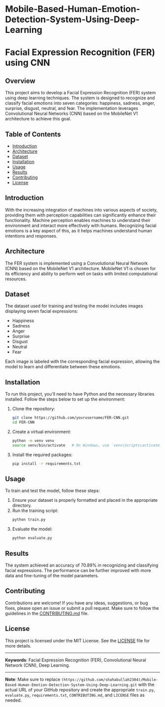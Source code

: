 # Mobile-Based-Human-Emotion-Detection-System-Using-Deep-Learning
# Facial Expression Recognition (FER) using CNN

## Overview
This project aims to develop a Facial Expression Recognition (FER) system using deep learning techniques. The system is designed to recognize and classify facial emotions into seven categories: happiness, sadness, anger, surprise, disgust, neutral, and fear. The implementation leverages Convolutional Neural Networks (CNN) based on the MobileNet V1 architecture to achieve this goal.

## Table of Contents
- [Introduction](#introduction)
- [Architecture](#architecture)
- [Dataset](#dataset)
- [Installation](#installation)
- [Usage](#usage)
- [Results](#results)
- [Contributing](#contributing)
- [License](#license)

## Introduction
With the increasing integration of machines into various aspects of society, providing them with perception capabilities can significantly enhance their functionality. Machine perception enables machines to understand their environment and interact more effectively with humans. Recognizing facial emotions is a key aspect of this, as it helps machines understand human intentions and responses.

## Architecture
The FER system is implemented using a Convolutional Neural Network (CNN) based on the MobileNet V1 architecture. MobileNet V1 is chosen for its efficiency and ability to perform well on tasks with limited computational resources.

## Dataset
The dataset used for training and testing the model includes images displaying seven facial expressions:
- Happiness
- Sadness
- Anger
- Surprise
- Disgust
- Neutral
- Fear

Each image is labeled with the corresponding facial expression, allowing the model to learn and differentiate between these emotions.

## Installation
To run this project, you'll need to have Python and the necessary libraries installed. Follow the steps below to set up the environment:

1. Clone the repository:
    ```bash
    git clone https://github.com/yourusername/FER-CNN.git
    cd FER-CNN
    ```

2. Create a virtual environment:
    ```bash
    python -m venv venv
    source venv/bin/activate   # On Windows, use `venv\Scripts\activate`
    ```

3. Install the required packages:
    ```bash
    pip install -r requirements.txt
    ```

## Usage
To train and test the model, follow these steps:

1. Ensure your dataset is properly formatted and placed in the appropriate directory.
2. Run the training script:
    ```bash
    python train.py
    ```
3. Evaluate the model:
    ```bash
    python evaluate.py
    ```

## Results
The system achieved an accuracy of 70.89% in recognizing and classifying facial expressions. The performance can be further improved with more data and fine-tuning of the model parameters.

## Contributing
Contributions are welcome! If you have any ideas, suggestions, or bug fixes, please open an issue or submit a pull request. Make sure to follow the guidelines in the [CONTRIBUTING.md](CONTRIBUTING.md) file.

## License
This project is licensed under the MIT License. See the [LICENSE](LICENSE) file for more details.

---

**Keywords**: Facial Expression Recognition (FER), Convolutional Neural Network (CNN), Deep Learning.

---

**Note**: Make sure to replace `(https://github.com/shahabullah2304)/Mobile-Based-Human-Emotion-Detection-System-Using-Deep-Learning.git` with the actual URL of your GitHub repository and create the appropriate `train.py`, `evaluate.py`, `requirements.txt`, `CONTRIBUTING.md`, and `LICENSE` files as needed.
